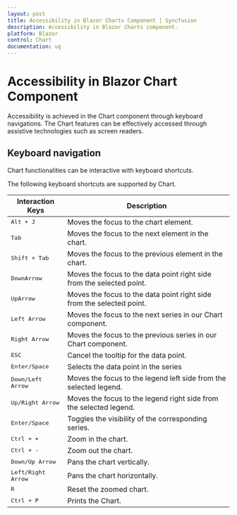 ```yaml
---
layout: post
title: Accessibility in Blazor Charts Component | Syncfusion
description: Accessibility in Blazor Charts component.
platform: Blazor
control: Chart
documentation: ug
---
```


# Accessibility in Blazor Chart Component

Accessibility is achieved in the Chart component through keyboard navigations. The Chart features can be effectively accessed through assistive technologies such as screen readers.

## Keyboard navigation

Chart functionalities can be interactive with keyboard shortcuts.

The following keyboard shortcuts are supported by Chart.

Interaction Keys |Description
-----|-----
<kbd>Alt + J</kbd> |Moves the focus to the chart element.
<kbd>Tab</kbd> |Moves the focus to the next element in the chart.
<kbd>Shift + Tab</kbd> |Moves the focus to the previous element in the chart.
<kbd>DownArrow</kbd> |Moves the focus to the data point right side from the selected point.
<kbd>UpArrow</kbd> |Moves the focus to the data point right side from the selected point.
<kbd>Left Arrow</kbd> |Moves the focus to the next series in our Chart component.
<kbd>Right Arrow</kbd> |Moves the focus to the previous series in our Chart component.
<kbd>ESC</kbd> |Cancel the tooltip for the data point.
<kbd>Enter/Space</kbd> |Selects the data point in the series
<kbd>Down/Left Arrow</kbd> |Moves the focus to the legend left side from the selected legend.
<kbd>Up/Right Arrow</kbd> | Moves the focus to the legend right side from the selected legend.
<kbd>Enter/Space</kbd> |Toggles the visibility of the corresponding series.
<kbd>Ctrl + +</kbd> |Zoom in the chart.
<kbd>Ctrl + -</kbd> |Zoom out the chart.
<kbd>Down/Up Arrow</kbd> |Pans the chart vertically.
<kbd>Left/Right Arrow</kbd> |Pans the chart horizontally.
<kbd>R</kbd> |Reset the zoomed chart.
<kbd>Ctrl + P</kbd> |Prints the Chart.